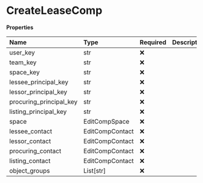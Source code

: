 # CreateLeaseComp

**Properties**

| Name                    | Type            | Required | Description |
| :---------------------- | :-------------- | :------- | :---------- |
| user_key                | str             | ❌       |             |
| team_key                | str             | ❌       |             |
| space_key               | str             | ❌       |             |
| lessee_principal_key    | str             | ❌       |             |
| lessor_principal_key    | str             | ❌       |             |
| procuring_principal_key | str             | ❌       |             |
| listing_principal_key   | str             | ❌       |             |
| space                   | EditCompSpace   | ❌       |             |
| lessee_contact          | EditCompContact | ❌       |             |
| lessor_contact          | EditCompContact | ❌       |             |
| procuring_contact       | EditCompContact | ❌       |             |
| listing_contact         | EditCompContact | ❌       |             |
| object_groups           | List[str]       | ❌       |             |

<!-- This file was generated by liblab | https://liblab.com/ -->
